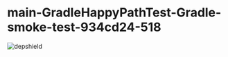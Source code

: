 # main-GradleHappyPathTest-Gradle-smoke-test-934cd24-518

![depshield](https://depshield.sonatype.org/badges/depshield-prod/main-GradleHappyPathTest-Gradle-smoke-test-934cd24-518/depshield.svg)
